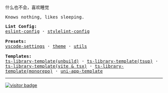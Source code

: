 <!-- <img align="right" src="https://github-readme-stats.vercel.app/api?username=Bernankez&show_icons=true&icon_color=CE1D2D&text_color=718096&bg_color=ffffff&hide_title=true" /> -->

什么也不会，喜欢睡觉

<samp>Knows nothing, likes sleeping.</samp>

<samp>
  <b>Lint Config:</b><br/>
  <a href="https://github.com/Bernankez/eslint-config">eslint-config</a> · 
  <a href="https://github.com/Bernankez/stylelint-config">stylelint-config</a>
  <br/>
  <br/>
  <b>Presets:</b><br/>
  <a href="https://github.com/Bernankez/vscode-settings">vscode-settings</a> · 
  <a href="https://github.com/Bernankez/theme">theme</a> · 
  <a href="https://github.com/Bernankez/utils">utils</a>
  <br/>
  <br/>
  <b>Templates:</b><br/>
  <a href="https://github.com/Bernankez/TSTemplate">ts-library-template(unbuild)</a> · 
  <a href="https://github.com/Bernankez/TSTemplateTsup">ts-library-template(tsup)</a> · 
  <a href="https://github.com/Bernankez/TSTemplateVite">ts-library-template(vite & tsx)</a> · 
  <a href="https://github.com/Bernankez/TSTemplateMonorepo">ts-library-template(monorepo)</a> · 
  <a href="https://github.com/Bernankez/UniAppTemplate">uni-app-template</a>
</samp>

---

[![visitor badge](https://badge.keke.cc/api/github.com/bernankez)](https://github.com/Bernankez/visitor-badge)
